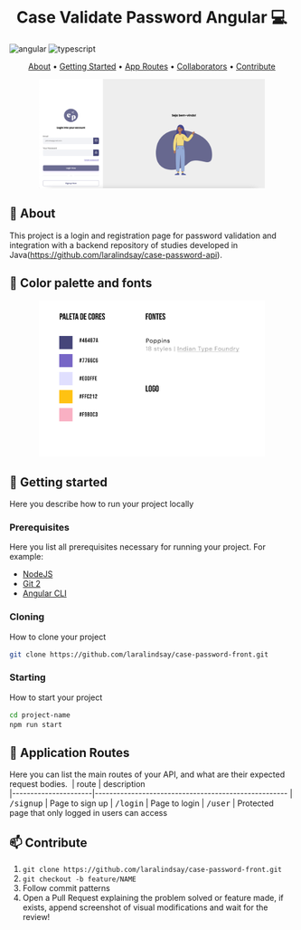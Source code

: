 [TYPESCRIPT__BADGE]: https://img.shields.io/badge/typescript-D4FAFF?style=for-the-badge&logo=typescript
[ANGULAR__BADGE]: https://img.shields.io/badge/Angular-red?style=for-the-badge&logo=angular

<h1 align="center" style="font-weight: bold;">Case Validate Password Angular 💻</h1>

![angular][ANGULAR__BADGE]
![typescript][TYPESCRIPT__BADGE]

<p align="center">
 <a href="#about">About</a> • 
 <a href="#started">Getting Started</a> • 
  <a href="#started">App Routes</a> • 
  <a href="#colab">Collaborators</a> •
 <a href="#contribute">Contribute</a>
</p>

<p align="center">
    <img src="./src/assets/img/home.png" alt="Image Example" width="400px">
</p>

<h2 id="started">📌 About</h2>

This project is a login and registration page for password validation and integration with a backend repository of studies developed in Java(https://github.com/laralindsay/case-password-api).

<h2 id="started">📌 Color palette and fonts </h2>

<p align="center">
    <img src="./src/assets/img/colors-palettes.png" alt="Image Example" width="400px">
</p>

<h2 id="started">🚀 Getting started</h2>

Here you describe how to run your project locally

<h3>Prerequisites</h3>

Here you list all prerequisites necessary for running your project. For example:

- [NodeJS](https://github.com/)
- [Git 2](https://github.com)
- [Angular CLI](https://angular.io/cli)

<h3>Cloning</h3>

How to clone your project

```bash
git clone https://github.com/laralindsay/case-password-front.git
```

<h3>Starting</h3>

How to start your project

```bash
cd project-name
npm run start
```

<h2 id="routes">📍 Application Routes</h2>

Here you can list the main routes of your API, and what are their expected request bodies.
​
| route | description  
|----------------------|-----------------------------------------------------
| <kbd>/signup</kbd> | Page to sign up
| <kbd>/login</kbd> | Page to login
| <kbd>/user</kbd> | Protected page that only logged in users can access

<h2 id="contribute">📫 Contribute</h2>

1. `git clone https://github.com/laralindsay/case-password-front.git`
2. `git checkout -b feature/NAME`
3. Follow commit patterns
4. Open a Pull Request explaining the problem solved or feature made, if exists, append screenshot of visual modifications and wait for the review!



